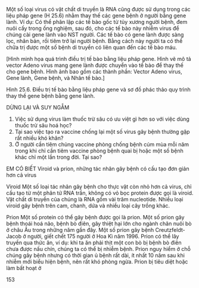 Một số loại virus có vật chất di truyền là RNA cũng được sử dụng trong các liệu pháp gene (H 25.6) nhằm thay thế các gene bệnh ở người bằng gene lành. Ví dụ: Có thể phân lập các tế bào gốc từ tủy xương người bệnh, đem nuôi cấy trong ống nghiệm, sau đó, cho các tế bào này nhiễm virus để chúng cài gene lành vào NST người. Các tế bào có gene lành được sàng lọc, nhân bản, rồi tiêm trở lại người bệnh. Bằng cách này người ta có thể chữa trị được một số bệnh di truyền có liên quan đến các tế bào máu.

[Hình minh họa quá trình điều trị tế bào bằng liệu pháp gene. Hình vẽ mô tả vector Adeno virus mang gene lành được chuyển vào tế bào để thay thế cho gene bệnh. Hình ảnh bao gồm các thành phần: Vector Adeno virus, Gene lành, Gene bệnh, và Nhân tế bào.]

Hình 25.6. Điều trị tế bào bằng liệu pháp gene và sơ đồ phác thảo quy trình thay thế gene bệnh bằng gene lành.

DỪNG LẠI VÀ SUY NGẪM
1. Việc sử dụng virus làm thuốc trừ sâu có ưu việt gì hơn so với việc dùng thuốc trừ sâu hoá học?
2. Tại sao việc tạo ra vaccine chống lại một số virus gây bệnh thường gặp rất nhiều khó khăn?
3. Ở người cần tiêm chủng vaccine phòng chống bệnh cúm mùa mỗi năm trong khi chỉ cần tiêm vaccine phòng bệnh quai bị hoặc một số bệnh khác chỉ một lần trong đời. Tại sao?

EM CÓ BIẾT
Viroid và prion, những tác nhân gây bệnh có cấu tạo đơn giản hơn cả virus

Viroid
Một số loại tác nhân gây bệnh cho thực vật còn nhỏ hơn cả virus, chỉ cấu tạo từ một phân tử RNA trần, không có vỏ bọc protein được gọi là viroid. Vật chất di truyền của chúng là RNA gồm vài trăm nucleotide. Nhiều loại viroid gây bệnh trên cam, chanh, dứa và nhiều loại cây trồng khác.

Prion
Một số protein có thể gây bệnh được gọi là prion. Một số prion gây bệnh thoái hoá não, bệnh bò điên, gây thiệt hại lớn cho ngành chăn nuôi bò ở châu Âu trong những năm gần đây. Một số prion gây bệnh Creutzfeldt-Jacob ở người, giết chết 175 người ở Hoa Kì năm 1996. Prion có thể lây truyền qua thức ăn, ví dụ: khi ta ăn phải thịt một con bò bị bệnh bò điên chưa được nấu chín, chúng ta có thể bị nhiễm bệnh. Prion nguy hiểm ở chỗ chúng gây bệnh nhưng có thời gian ủ bệnh rất dài, ít nhất 10 năm sau khi nhiễm mới biểu hiện bệnh, nên rất khó phòng ngừa. Prion bị tiêu diệt hoặc làm bất hoạt ở

153